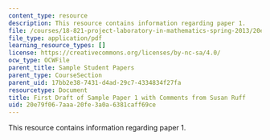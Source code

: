 ```yaml
---
content_type: resource
description: This resource contains information regarding paper 1.
file: /courses/18-821-project-laboratory-in-mathematics-spring-2013/20e79f067aaa20fe3a0a6381caff69ce_MIT18_821S13_paper1-susan.pdf
file_type: application/pdf
learning_resource_types: []
license: https://creativecommons.org/licenses/by-nc-sa/4.0/
ocw_type: OCWFile
parent_title: Sample Student Papers
parent_type: CourseSection
parent_uid: 17bb2e38-7431-d4ad-29c7-4334834f27fa
resourcetype: Document
title: First Draft of Sample Paper 1 with Comments from Susan Ruff
uid: 20e79f06-7aaa-20fe-3a0a-6381caff69ce
---
```

This resource contains information regarding paper 1.